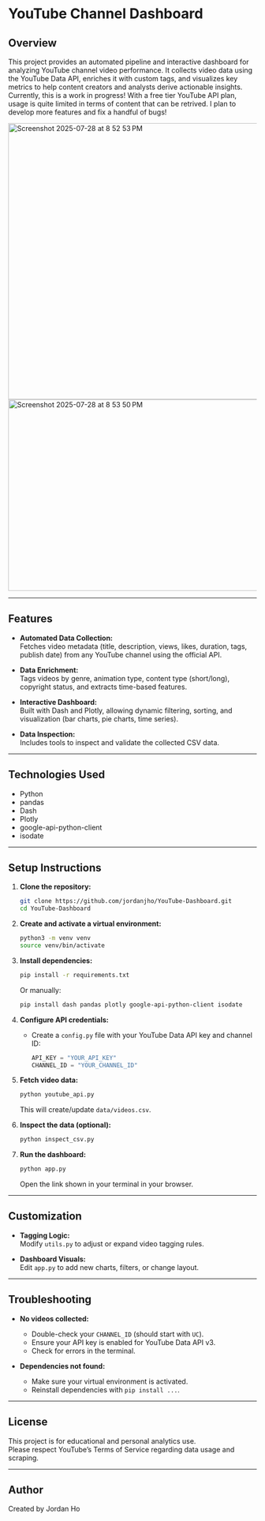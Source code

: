 # YouTube Channel Dashboard

## Overview
This project provides an automated pipeline and interactive dashboard for analyzing YouTube channel video performance. It collects video data using the YouTube Data API, enriches it with custom tags, and visualizes key metrics to help content creators and analysts derive actionable insights. Currently, this is a work in progress! With a free tier YouTube API plan, usage is quite limited in terms of content that can be retrived. I plan to develop more features and fix a handful of bugs!

<img width="1754" height="560" alt="Screenshot 2025-07-28 at 8 52 53 PM" src="https://github.com/user-attachments/assets/19851269-9bf1-4c8c-a90e-f8bb44aba0bb" />

<img width="846" height="388" alt="Screenshot 2025-07-28 at 8 53 50 PM" src="https://github.com/user-attachments/assets/a6c19721-c269-432c-a5ce-155995a9f58f" />

---

## Features

- **Automated Data Collection:**  
  Fetches video metadata (title, description, views, likes, duration, tags, publish date) from any YouTube channel using the official API.

- **Data Enrichment:**  
  Tags videos by genre, animation type, content type (short/long), copyright status, and extracts time-based features.

- **Interactive Dashboard:**  
  Built with Dash and Plotly, allowing dynamic filtering, sorting, and visualization (bar charts, pie charts, time series).

- **Data Inspection:**  
  Includes tools to inspect and validate the collected CSV data.

---

## Technologies Used

- Python
- pandas
- Dash
- Plotly
- google-api-python-client
- isodate

---

## Setup Instructions

1. **Clone the repository:**
   ```sh
   git clone https://github.com/jordanjho/YouTube-Dashboard.git
   cd YouTube-Dashboard
   ```

2. **Create and activate a virtual environment:**
   ```sh
   python3 -m venv venv
   source venv/bin/activate
   ```

3. **Install dependencies:**
   ```sh
   pip install -r requirements.txt
   ```
   Or manually:
   ```sh
   pip install dash pandas plotly google-api-python-client isodate
   ```

4. **Configure API credentials:**
   - Create a `config.py` file with your YouTube Data API key and channel ID:
     ```python
     API_KEY = "YOUR_API_KEY"
     CHANNEL_ID = "YOUR_CHANNEL_ID"
     ```

5. **Fetch video data:**
   ```sh
   python youtube_api.py
   ```
   This will create/update `data/videos.csv`.

6. **Inspect the data (optional):**
   ```sh
   python inspect_csv.py
   ```

7. **Run the dashboard:**
   ```sh
   python app.py
   ```
   Open the link shown in your terminal in your browser.

---

## Customization

- **Tagging Logic:**  
  Modify `utils.py` to adjust or expand video tagging rules.

- **Dashboard Visuals:**  
  Edit `app.py` to add new charts, filters, or change layout.

---

## Troubleshooting

- **No videos collected:**  
  - Double-check your `CHANNEL_ID` (should start with `UC`).
  - Ensure your API key is enabled for YouTube Data API v3.
  - Check for errors in the terminal.

- **Dependencies not found:**  
  - Make sure your virtual environment is activated.
  - Reinstall dependencies with `pip install ...`.

---

## License

This project is for educational and personal analytics use.  
Please respect YouTube’s Terms of Service regarding data usage and scraping.

---

## Author

Created by Jordan Ho
